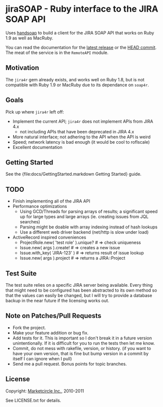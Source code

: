 # jiraSOAP - Ruby interface to the JIRA SOAP API

Uses [handsoap](http://wiki.github.com/unwire/handsoap/) to build a
client for the JIRA SOAP API that works on Ruby 1.9 as well as MacRuby.

You can read the documentation for the
[latest release](http://rubydoc.info/gems/jiraSOAP/) or
the
[HEAD commit](http://rdoc.info/github/Marketcircle/jiraSOAP/master/frames).
The meat of the service is in the `RemoteAPI` module.


## Motivation

The `jira4r` gem already exists, and works well on Ruby 1.8, but is
not compatible with Ruby 1.9 or MacRuby due to its dependance on
`soap4r`.


## Goals

Pick up where `jira4r` left off:

- Implement the current API; `jira4r` does not implement APIs from JIRA 4.x
   * not including APIs that have been deprecated in JIRA 4.x
- More natural interface; not adhering to the API when the API is weird
- Speed; network latency is bad enough (it would be cool to roflscale)
- Excellent documentation


## Getting Started

See the {file:docs/GettingStarted.markdown Getting Started} guide.


## TODO


- Finish implementing all of the JIRA API
- Performance optimizations
  + Using GCD/Threads for parsing arrays of results; a significant
  speed up for large types and large arrays (ie. creating issues from
  JQL searches)
  + Parsing might be doable with array indexing instead of hash lookups
  + Use a different web driver backend (net/http is slow under load)
- ActiveRecord inspired conveniences
  + ProjectRole.new( 'test role' ).unique? # => check uniqueness
  + Issue.new( args ).create! # => creates a new issue
  + Issue.with_key( 'JIRA-123' ) # => returns result of issue lookup
  + Issue.new( args ).project # => returns a JIRA::Project


## Test Suite

The test suite relies on a specific JIRA server being available. Every
thing that might need to be configured has been abstracted to its own
method so that the values can easily be changed, but I will try to
provide a database backup in the near future if the licensing works out.

## Note on Patches/Pull Requests

* Fork the project.
* Make your feature addition or bug fix.
* Add tests for it. This is important so I don't break it in a
  future version unintentionally. If it is difficult for you to run
  the tests then let me know.
* Commit, do not mess with rakefile, version, or history.
  (if you want to have your own version, that is fine but
  bump version in a commit by itself I can ignore when I pull)
* Send me a pull request. Bonus points for topic branches.


## License

Copyright: [Marketcircle Inc.](http://www.marketcircle.com/), 2010-2011

See LICENSE.txt for details.
